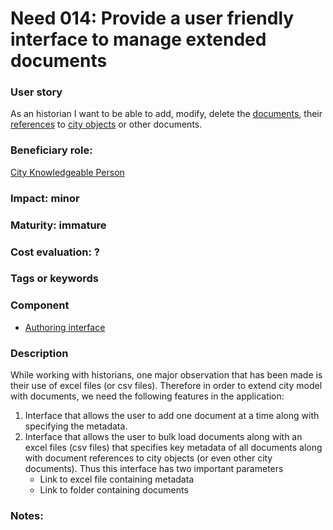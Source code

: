
# Need 014: Provide a user friendly interface to manage extended documents

### User story

As an historian I want to be able to add, modify, delete the [documents](Definitions.md#document), their [references](Definitions.md#reference-aka-link) to [city objects](Definitions.md#city-object) or other documents.

### Beneficiary role: 
[City Knowledgeable Person](https://github.com/MEPP-team/RICT/blob/master/Doc/Devel/Needs/Roles.md#city-knowledgeable-person)

### Impact: minor

### Maturity: immature

### Cost evaluation: ?

### Tags or keywords

### Component
 * [Authoring interface](Definitions.md#authoring-interface)

### Description
While working with historians, one major observation that has been made is their use of excel files (or csv files). Therefore in order to extend city model with documents, we need the following features in the application:
1. Interface that allows the user to add one document at a time along with specifying the metadata.
2. Interface that allows the user to bulk load documents along with an excel files (csv files) that specifies key metadata of all documents along with document references to city objects (or even other city documents). Thus this interface has two important parameters
     * Link to excel file containing metadata
     * Link to folder containing documents
 
### Notes:

